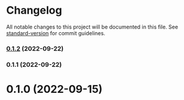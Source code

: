 # Changelog

All notable changes to this project will be documented in this file. See [standard-version](https://github.com/conventional-changelog/standard-version) for commit guidelines.

### [0.1.2](https://github.com/Alessandro-Pang/vola-cli/compare/v0.1.1...v0.1.2) (2022-09-22)

### 0.1.1 (2022-09-22)

# 0.1.0 (2022-09-15)
